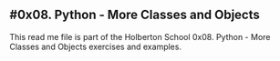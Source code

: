 #0x08. Python - More Classes and Objects
---
This read me file is part of the
Holberton School 0x08. Python - More Classes and Objects
exercises and examples.


